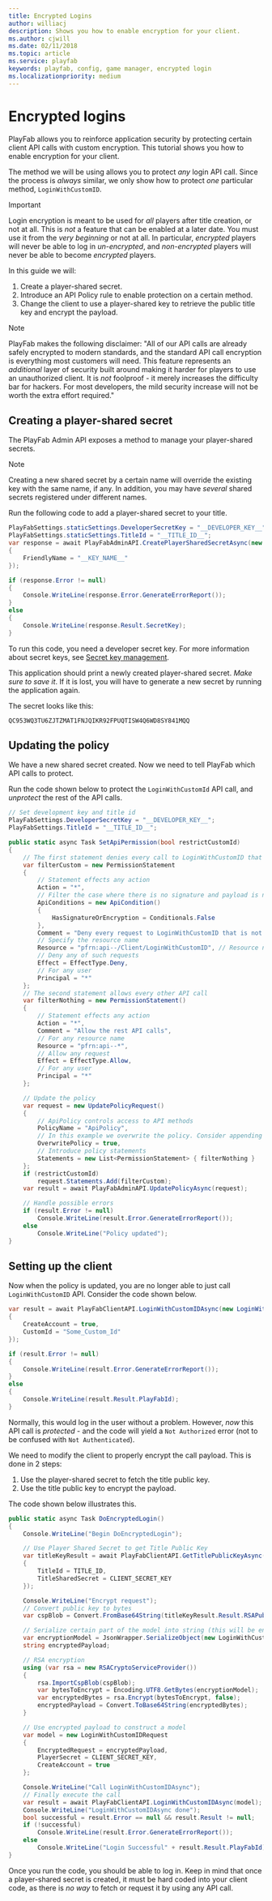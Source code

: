 ```yaml
---
title: Encrypted Logins
author: williacj
description: Shows you how to enable encryption for your client.
ms.author: cjwill
ms.date: 02/11/2018
ms.topic: article
ms.service: playfab
keywords: playfab, config, game manager, encrypted login
ms.localizationpriority: medium
---
```


# Encrypted logins

PlayFab allows you to reinforce application security by protecting certain client API calls with custom encryption. This tutorial shows you how to enable encryption for your client.

The method we will be using allows you to protect *any* login API call. Since the process is *always* similar, we only show how to protect *one* particular method, `LoginWithCustomID`.

> [!IMPORTANT]
> Login encryption is meant to be used for *all* players after title creation, or not at all. This is *not* a feature that can be enabled at a later date. You must use it from the *very beginning* or not at all. In particular, *encrypted* players will never be able to log in *un-encrypted*, and *non-encrypted* players will never be able to become *encrypted* players.

In this guide we will:

1. Create a player-shared secret.
2. Introduce an API Policy rule to enable protection on a certain method.
3. Change the client to use a player-shared key to retrieve the public title key and encrypt the payload.

> [!NOTE]
> PlayFab makes the following disclaimer: "All of our API calls are already safely encrypted to modern standards, and the standard API call encryption is everything most customers will need. This feature represents an *additional* layer of security built around making it harder for players to use an unauthorized client. It is *not* foolproof - it merely increases the difficulty bar for hackers. For most developers, the mild security increase will not be worth the extra effort required."

## Creating a player-shared secret

The PlayFab Admin API exposes a method to manage your player-shared secrets.

> [!NOTE]
> Creating a new shared secret by a certain name will override the existing key with the same name, if any. In addition, you may have *several* shared secrets registered under different names.

Run the following code to add a player-shared secret to your title.

```csharp
PlayFabSettings.staticSettings.DeveloperSecretKey = "__DEVELOPER_KEY__";
PlayFabSettings.staticSettings.TitleId = "__TITLE_ID__";
var response = await PlayFabAdminAPI.CreatePlayerSharedSecretAsync(new CreatePlayerSharedSecretRequest()
{
    FriendlyName = "__KEY_NAME__"
});

if (response.Error != null)
{
    Console.WriteLine(response.Error.GenerateErrorReport());
}
else
{
    Console.WriteLine(response.Result.SecretKey);
}
```

To run this code, you need a developer secret key. For more information about secret keys, see [Secret key management](secret-key-management.md).

This application should print a newly created player-shared secret. *Make sure to save it*. If it is lost, you will have to generate a new secret by running the application again.

The secret looks like this:

`QC953WQ3TU6ZJTZMAT1FNJQIKR92FPUQTISW4Q6WD8SY841MQQ`

## Updating the policy

We have a new shared secret created. Now we need to tell PlayFab which API calls to protect.

Run the code shown below to protect the `LoginWithCustomId` API call, and *unprotect* the rest of the API calls.

```csharp
// Set development key and title id
PlayFabSettings.DeveloperSecretKey = "__DEVELOPER_KEY__";
PlayFabSettings.TitleId = "__TITLE_ID__";

public static async Task SetApiPermission(bool restrictCustomId)
{
    // The first statement denies every call to LoginWithCustomID that is not properly encrypted
    var filterCustom = new PermissionStatement
    {
        // Statement effects any action
        Action = "*",
        // Filter the case where there is no signature and payload is not encrypted
        ApiConditions = new ApiCondition()
        {
            HasSignatureOrEncryption = Conditionals.False
        },
        Comment = "Deny every request to LoginWithCustomID that is not properly encrypted",
        // Specify the resource name
        Resource = "pfrn:api--/Client/LoginWithCustomID", // Resource name
        // Deny any of such requests
        Effect = EffectType.Deny,
        // For any user
        Principal = "*"
    };
    // The second statement allows every other API call
    var filterNothing = new PermissionStatement()
    {
        // Statement effects any action
        Action = "*",
        Comment = "Allow the rest API calls",
        // For any resource name
        Resource = "pfrn:api--*",
        // Allow any request
        Effect = EffectType.Allow,
        // For any user
        Principal = "*"
    };

    // Update the policy
    var request = new UpdatePolicyRequest()
    {
        // ApiPolicy controls access to API methods
        PolicyName = "ApiPolicy",
        // In this example we overwrite the policy. Consider appending to the existing policy instead.
        OverwritePolicy = true,
        // Introduce policy statements
        Statements = new List<PermissionStatement> { filterNothing }
    };
    if (restrictCustomId)
        request.Statements.Add(filterCustom);
    var result = await PlayFabAdminAPI.UpdatePolicyAsync(request);

    // Handle possible errors
    if (result.Error != null)
        Console.WriteLine(result.Error.GenerateErrorReport());
    else
        Console.WriteLine("Policy updated");
}
```

## Setting up the client

Now when the policy is updated, you are no longer able to just call `LoginWithCustomID` API. Consider the code shown below.

```csharp
var result = await PlayFabClientAPI.LoginWithCustomIDAsync(new LoginWithCustomIDRequest()
{
    CreateAccount = true,
    CustomId = "Some_Custom_Id"
});

if (result.Error != null)
{
    Console.WriteLine(result.Error.GenerateErrorReport());
}
else
{
    Console.WriteLine(result.Result.PlayFabId);
}
```

Normally, this would log in the user without a problem. However, *now* this API call is *protected* - and the code will yield a `Not Authorized` error (not to be confused with `Not Authenticated`).

We need to modify the client to properly encrypt the call payload. This is done in 2 steps:

1. Use the player-shared secret to fetch the title public key.
2. Use the title public key to encrypt the payload.

The code shown below illustrates this.

```csharp
public static async Task DoEncryptedLogin()
{
    Console.WriteLine("Begin DoEncryptedLogin");

    // Use Player Shared Secret to get Title Public Key
    var titleKeyResult = await PlayFabClientAPI.GetTitlePublicKeyAsync(new GetTitlePublicKeyRequest
    {
        TitleId = TITLE_ID,
        TitleSharedSecret = CLIENT_SECRET_KEY
    });

    Console.WriteLine("Encrypt request");
    // Convert public key to bytes
    var cspBlob = Convert.FromBase64String(titleKeyResult.Result.RSAPublicKey);

    // Serialize certain part of the model into string (this will be encrypted).
    var encryptionModel = JsonWrapper.SerializeObject(new LoginWithCustomIDRequest { CustomId = "SOME_PLAYER_ID_ENCRYPTED" });
    string encryptedPayload;

    // RSA encryption
    using (var rsa = new RSACryptoServiceProvider())
    {
        rsa.ImportCspBlob(cspBlob);
        var bytesToEncrypt = Encoding.UTF8.GetBytes(encryptionModel);
        var encryptedBytes = rsa.Encrypt(bytesToEncrypt, false);
        encryptedPayload = Convert.ToBase64String(encryptedBytes);
    }

    // Use encrypted payload to construct a model
    var model = new LoginWithCustomIDRequest
    {
        EncryptedRequest = encryptedPayload,
        PlayerSecret = CLIENT_SECRET_KEY,
        CreateAccount = true
    };

    Console.WriteLine("Call LoginWithCustomIDAsync");
    // Finally execute the call
    var result = await PlayFabClientAPI.LoginWithCustomIDAsync(model);
    Console.WriteLine("LoginWithCustomIDAsync done");
    bool successful = result.Error == null && result.Result != null;
    if (!successful)
        Console.WriteLine(result.Error.GenerateErrorReport());
    else
        Console.WriteLine("Login Successful" + result.Result.PlayFabId);
}
```

Once you run the code, you should be able to log in. Keep in mind that once a player-shared secret is created, it must be hard coded into your client code, as there is *no way* to fetch or request it by using any API call.
